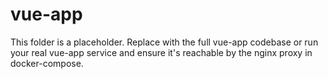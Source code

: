# vue-app

This folder is a placeholder. Replace with the full vue-app codebase or run your real vue-app service and ensure it's reachable by the nginx proxy in docker-compose.
